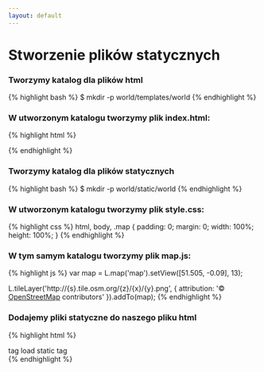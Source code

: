 ```yaml
---
layout: default
---
```


# Stworzenie plików statycznych

### Tworzymy katalog dla plików html
{% highlight bash %}
$ mkdir -p world/templates/world
{% endhighlight %}

### W utworzonym katalogu tworzymy plik index.html:
{% highlight html %}
<!DOCTYPE html>
<html lang="pl">
  <head>
    <meta charset="utf-8">
    <meta http-equiv="X-UA-Compatible" content="IE=edge">
    <meta name="viewport" content="width=device-width, initial-scale=1">
    <title>World</title>
    <link rel="stylesheet" href="https://cdnjs.cloudflare.com/ajax/libs/leaflet/1.0.3/leaflet.css" />
  </head>
  <body>
  	<div id="map"></div>
  	<script src="https://cdnjs.cloudflare.com/ajax/libs/leaflet/1.0.3/leaflet.js"></script>
  </body>
</html>
{% endhighlight %}

### Tworzymy katalog dla plików statycznych
{% highlight bash %}
$ mkdir -p world/static/world
{% endhighlight %}

### W utworzonym katalogu tworzymy plik style.css:
{% highlight css %}
html, body, .map {
	padding: 0;
	margin: 0;
	width: 100%;
	height: 100%;
}
{% endhighlight %}

### W tym samym katalogu tworzymy plik map.js:
{% highlight js %}
var map = L.map('map').setView([51.505, -0.09], 13);

L.tileLayer('http://{s}.tile.osm.org/{z}/{x}/{y}.png', {
    attribution: '&copy; <a href="http://osm.org/copyright">OpenStreetMap</a> contributors'
}).addTo(map);
{% endhighlight %}

### Dodajemy pliki statyczne do naszego pliku html
{% highlight html %}
<!DOCTYPE html>
<html lang="pl">
  <head>
    <meta charset="utf-8">
    <meta http-equiv="X-UA-Compatible" content="IE=edge">
    <meta name="viewport" content="width=device-width, initial-scale=1">
    <title>World</title>
    <link rel="stylesheet" href="https://cdnjs.cloudflare.com/ajax/libs/leaflet/1.0.3/leaflet.css" />
    tag load static tag
	<link rel="stylesheet" href="tag static 'world/style.css' tag" />
  </head>
  <body>
  	<div id="map"></div>
  	<script src="https://cdnjs.cloudflare.com/ajax/libs/leaflet/1.0.3/leaflet.js"></script>
  	<script src="tag static 'world/map.js' tag" /></script>
  </body>
</html>
{% endhighlight %}

